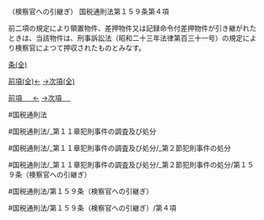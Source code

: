 （検察官への引継ぎ）
国税通則法第１５９条第４項

前二項の規定により領置物件、差押物件又は記録命令付差押物件が引き継がれたときは、当該物件は、刑事訴訟法（昭和二十三年法律第百三十一号）の規定により検察官によつて押収されたものとみなす。

[条(全)](国税通則法＿＿＿＿＿第１５９条_.md)

[前項(全)←](国税通則法＿＿＿＿＿第１５９条第３項_.md)    [→次項(全)](国税通則法＿＿＿＿＿第１５９条第５項_.md)

[前項 　 ←](国税通則法＿＿＿＿＿第１５９条第３項.md)    [→次項 　 ](国税通則法＿＿＿＿＿第１５９条第５項.md)



#国税通則法

#国税通則法/_第１１章犯則事件の調査及び処分

#国税通則法/_第１１章犯則事件の調査及び処分/_第２節犯則事件の処分

#国税通則法/_第１１章犯則事件の調査及び処分/_第２節犯則事件の処分/第１５９条（検察官への引継ぎ）

#国税通則法/第１５９条（検察官への引継ぎ）

#国税通則法/第１５９条（検察官への引継ぎ）/第４項

